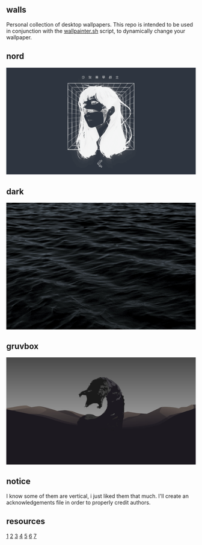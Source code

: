 walls
--------------------------------------------------------------------------------
Personal collection of desktop wallpapers. This repo is intended to be used in
conjunction with the [wallpainter.sh](https://github.com/jaimecgomezz/sh/blob/96ac1ce87fddc7ce54865b97446ffb0595ffb249/utils/wallpainter.sh)
script, to dynamically change your wallpaper.

nord
----------------------------------------
![nord](nord/dark-face.png "nord")

dark
----------------------------------------
![dark](dark/ocean-waves.jpg "dark")

gruvbox
----------------------------------------
![gruvbox](gruvbox/brown-sand-worm.jpg "gruvbox")


notice
--------------------------------------------------------------------------------
I know some of them are vertical, i just liked them that much.
I'll create an acknowledgements file in order to properly credit authors.


resources
--------------------------------------------------------------------------------
[1](https://github.com/dxnst/nord-wallpapers)
[2](https://nordthemewallpapers.com/)
[3](https://unsplash.com/collections/10775041/000000/add35e757dad99b50f9190060c2b8009)
[4](https://unsplash.com/collections/10775052/ffffff/a4ac63bf4ba28981b4392d2a846c499d)
[5](https://www.reddit.com/r/wallpapers/)
[6](https://www.reddit.com/r/unixporn)
[7](https://github.com/FrenzyExists/wallpapers)
